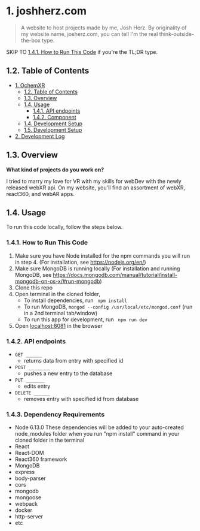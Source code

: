 # 1. joshherz.com
>A website to host projects made by me, Josh Herz. By originality of my website name, josherz.com, you can tell I'm the real think-outside-the-box type.

SKIP TO [1.4.1. How to Run This Code](#141-how-to-run-this-code) if you're the TL;DR type.

## 1.2. Table of Contents
<!-- TOC -->
- [1. OchemXR](#1-OchemXR)
  - [1.2. Table of Contents](#12-table-of-contents)
  - [1.3. Overview](#Overview)
  - [1.4. Usage](#13-usage)
    - [1.4.1. API endpoints](#131-api-endpoints)
    - [1.4.2. Component](#132-component)
  - [1.4. Development Setup](#14-development-setup)
  - [1.5. Development Setup](#14-development-setup)
- [2. Development Log](#development)
<!-- /TOC -->


## 1.3. Overview
**What kind of projects do you work on?**

I tried to marry my love for VR with my skills for webDev with the newly released webXR api.
On my website, you'll find an assortment of webXR, react360, and webAR apps.

## 1.4. Usage

To run this code locally, follow the steps below.

### 1.4.1. How to Run This Code
1. Make sure you have Node installed for the npm commands you will run in step 4. (For installation, see https://nodejs.org/en/)
2. Make sure MongoDB is running locally (For installation and running MongoDB, see https://docs.mongodb.com/manual/tutorial/install-mongodb-on-os-x/#run-mongodb)
3. Clone this repo
4. Open terminal in the cloned folder,
   - To install dependencies, run ```  npm install  ```
   - To run MongoDB, ``` mongod --config /usr/local/etc/mongod.conf ``` (run in a 2nd terminal tab/window)
   - To run this app for development, run ```  npm run dev  ```
5. Open [localhost:8081](http://localhost:8081/) in the browser

### 1.4.2. API endpoints
- `GET ______` 
  - returns data from entry with specified id
- `POST ________` 
  - pushes a new entry to the database
- `PUT _______`
  - edits entry 
- `DELETE ______` 
  - removes entry with specified id from database


### 1.4.3. Dependency Requirements
- Node 6.13.0
These dependencies will be added to your auto-created node_modules folder when you run "npm install" command in your cloned folder in the terminal 
- React
- React-DOM
- React360 framework
- MongoDB
- express
- body-parser
- cors
- mongodb
- mongoose
- webpack
- docker
- http-server
- etc



